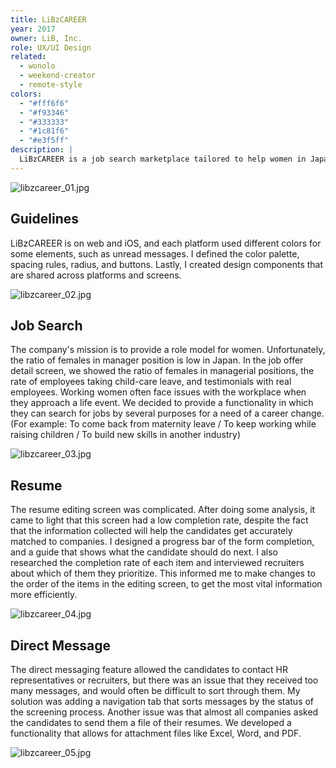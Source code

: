 ```yaml
---
title: LiBzCAREER
year: 2017
owner: LiB, Inc.
role: UX/UI Design
related:
  - wonolo
  - weekend-creator
  - remote-style
colors:
  - "#fff6f6"
  - "#f93346"
  - "#333333"
  - "#1c81f6"
  - "#e3f5ff"
description: |
  LiBzCAREER is a job search marketplace tailored to help women in Japan make the career move that’s right for them. I joined as a product designer to renew and improve the usability of the platform. When I joined the company, it had been 2 years since the product launched. There weren't any design rules implemented. So my first challenge was to develop a set of clear design guidelines to construct the brand, and allow the team to design more efficiently and consistently.
---
```


<haiiro-icon />

![libzcareer_01.jpg](https://mir-s3-cdn-cf.behance.net/project_modules/max_3840/08d0b960419071.5a4c94f241c00.jpg)

## Guidelines

LiBzCAREER is on web and iOS, and each platform used different colors for some elements, such as unread messages. I defined the color palette, spacing rules, radius, and buttons. Lastly, I created design components that are shared across platforms and screens.

![libzcareer_02.jpg](https://mir-s3-cdn-cf.behance.net/project_modules/max_3840/6998c160419071.5a4d706697896.jpg)

## Job Search

The company's mission is to provide a role model for women. Unfortunately, the ratio of females in manager position is low in Japan. In the job offer detail screen, we showed the ratio of females in managerial positions, the rate of employees taking child-care leave, and testimonials with real employees.
Working women often face issues with the workplace when they approach a life event. We decided to provide a functionality in which they can search for jobs by several purposes for a need of a career change. (For example: To come back from maternity leave / To keep working while raising children / To build new skills in another industry)

![libzcareer_03.jpg](https://mir-s3-cdn-cf.behance.net/project_modules/max_3840/bd6e7860419071.5a4c94f24132a.jpg)

## Resume

The resume editing screen was complicated. After doing some analysis, it came to light that this screen had a low completion rate, despite the fact that the information collected will help the candidates get accurately matched to companies. I designed a progress bar of the form completion, and a guide that shows what the candidate should do next. I also researched the completion rate of each item and interviewed recruiters about which of them they prioritize. This informed me to make changes to the order of the items in the editing screen, to get the most vital information more efficiently.

![libzcareer_04.jpg](https://mir-s3-cdn-cf.behance.net/project_modules/max_3840/af49bc60419071.5a4c94f2425ef.jpg)

## Direct Message

The direct messaging feature allowed the candidates to contact HR representatives or recruiters, but there was an issue that they received too many messages, and would often be difficult to sort through them. My solution was adding a navigation tab that sorts messages by the status of the screening process.
Another issue was that almost all companies asked the candidates to send them a file of their resumes. We developed a functionality that allows for attachment files like Excel, Word, and PDF.

![libzcareer_05.jpg](https://mir-s3-cdn-cf.behance.net/project_modules/max_3840/07291b60419071.5a4c94f24182f.jpg)
